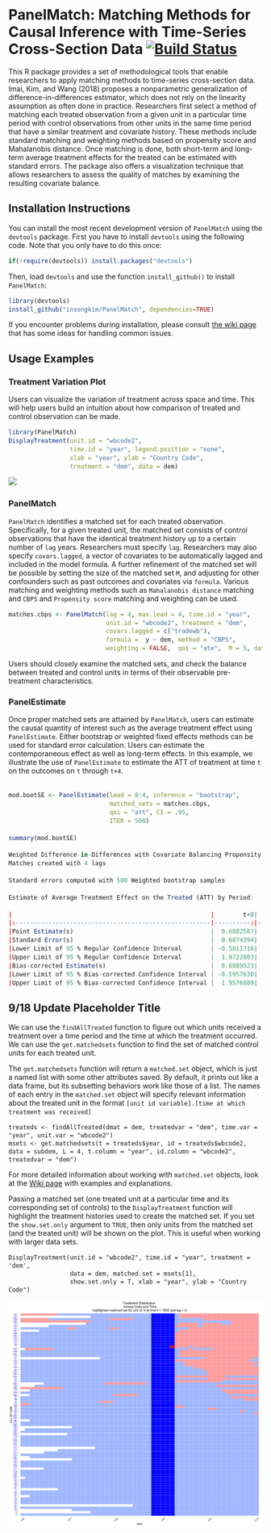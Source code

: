 # PanelMatch: Matching Methods for Causal Inference with Time-Series Cross-Section Data [![Build Status](https://travis-ci.org/insongkim/PanelMatch.svg?branch=master)](https://travis-ci.org/insongkim/PanelMatch)

This R package provides a set of methodological tools that enable
researchers to apply matching methods to time-series cross-section
data.  Imai, Kim, and Wang (2018) proposes a nonparametric
generalization of difference-in-differences estimator, which does not
rely on the linearity assumption as often done in
practice. Researchers first select a method of matching each treated
observation from a given unit in a particular time period with control
observations from other units in the same time period that have a
similar treatment and covariate history.  These methods include
standard matching and weighting methods based on propensity score and Mahalanobis
distance.
Once matching is done, both short-term and long-term average treatment
effects for the treated can be estimated with standard errors.  The
package also offers a visualization technique that allows researchers
to assess the quality of matches by examining the resulting covariate
balance.

Installation Instructions
-------------------------

<!-- `panelMatch` is available on CRAN and can be installed using: -->

<!-- ``` r -->
<!-- install.packages("panelMatch") -->
<!-- ``` -->

You can install the most recent development version of `PanelMatch` using the `devtools` package. First you have to install `devtools` using the following code. Note that you only have to do this once:

``` r
if(!require(devtools)) install.packages("devtools")
```

Then, load `devtools` and use the function `install_github()` to install `PanelMatch`:

``` r
library(devtools)
install_github("insongkim/PanelMatch", dependencies=TRUE)
```
If you encounter problems during installation, please consult [the wiki page](https://github.com/insongkim/PanelMatch/wiki/Installation-Troubleshooting) that has some ideas for handling common issues. 


Usage Examples
-------------------------

### Treatment Variation Plot

Users can visualize the variation of treatment across space and
time. This will help users build an intuition about how comparison of
treated and control observation can be made.

```r
library(PanelMatch)
DisplayTreatment(unit.id = "wbcode2",
                 time.id = "year", legend.position = "none",
                 xlab = "year", ylab = "Country Code",
                 treatment = "dem", data = dem)
```
![](http://web.mit.edu/insong/www/pdf/varPlot.png)

### PanelMatch

`PanelMatch` identifies a matched set for each treated
 observation. Specifically, for a given treated unit, the matched set
 consists of control observations that have the identical treatment
 history up to a certain number of `lag` years. Researchers must
 specify `lag`. Researchers may also specify `covars.lagged`, a vector
 of covariates to be automatically lagged and included in the model formula.
 A further refinement of the matched set will be
 possible by setting the size of the matched set `M`, and adjusting
 for other confounders such as past outcomes and covariates via
 `formula`. Various matching and weighting methods such as `Mahalanobis distance`
 matching and `CBPS` and `Propensity score` matching and weighting can 
 be used.

``` r
matches.cbps <- PanelMatch(lag = 4, max.lead = 4, time.id = "year",
                           unit.id = "wbcode2", treatment = "dem",
                           covars.lagged = c("tradewb"),
                           formula =  y ~ dem, method = "CBPS",
                           weighting = FALSE,  qoi = "ate",  M = 5, data = dem)
```							

Users should closely examine the matched sets, and check the balance
between treated and control units in terms of their observable
pre-treatment characteristics.

### PanelEstimate

Once proper matched sets are attained by `PanelMatch`, users can
estimate the causal quantity of interest such as the average
treatment effect using `PanelEstimate`. Either bootstrap or weighted
fixed effects methods can be used for standard error
calculation. Users can estimate the contemporaneous effect as well as
long-term effects. In this example, we illustrate the use of
`PanelEstimate` to estimate the ATT of treatment at time `t` on the
outcomes on `t` through `t+4`.

```r

mod.bootSE <- PanelEstimate(lead = 0:4, inference = "bootstrap",
                            matched_sets = matches.cbps,
                            qoi = "att", CI = .95,
                            ITER = 500)

summary(mod.bootSE)

Weighted Difference-in-Differences with Covariate Balancing Propensity Score
Matches created with 4 lags

Standard errors computed with 500 Weighted bootstrap samples

Estimate of Average Treatment Effect on the Treated (ATT) by Period:

|                                                       |        t+0|        t+1|       t+2|       t+3|       t+4|
|:------------------------------------------------------|----------:|----------:|---------:|---------:|---------:|
|Point Estimate(s)                                      |  0.6882587|  1.1526035|  1.529355|  1.911578|  2.060706|
|Standard Error(s)                                      |  0.6874394|  1.0909965|  1.441706|  1.812096|  2.229936|
|Lower Limit of 95 % Regular Confidence Interval        | -0.5811716| -0.9481110| -1.305701| -1.642694| -2.544959|
|Upper Limit of 95 % Regular Confidence Interval        |  1.9722803|  3.0828392|  4.275508|  5.302505|  6.379517|
|Bias-corrected Estimate(s)                             |  0.6889523|  1.1386178|  1.509317|  1.921500|  2.091011|
|Lower Limit of 95 % Bias-corrected Confidence Interval | -0.5957630| -0.7776321| -1.216798| -1.479350| -2.258106|
|Upper Limit of 95 % Bias-corrected Confidence Interval |  1.9576889|  3.2533181|  4.364411|  5.465850|  6.666370|
```

## 9/18 Update Placeholder Title


We can use the `findAllTreated` function to figure out which units received a treatment over a time period and the time at which the treatment occurred. We can use the `get.matchedsets` function to find the set of matched control units for each treated unit.

The `get.matchedsets` function will return a `matched.set` object, which is just a named list with some other attributes saved. By default, it prints out like a data frame, but its subsetting behaviors work like those of a list. The names of each entry in the `matched.set` object will specify relevant information about the treated unit in the format `[unit id variable].[time at which treatment was received]`


```{r}
treateds <- findAllTreated(dmat = dem, treatedvar = "dem", time.var = "year", unit.var = "wbcode2")
msets <- get.matchedsets(t = treateds$year, id = treateds$wbcode2, data = subdem, L = 4, t.column = "year", id.column = "wbcode2", treatedvar = "dem")
```

For more detailed information about working with `matched.set` objects, look at the [Wiki page](https://github.com/insongkim/PanelMatch/wiki/Matched-Set-Objects) with examples and explanations. 

Passing a matched set (one treated unit at a particular time and its corresponding set of controls) to the `DisplayTreatment` function will  highlight the treatment histories used to create the matched set. If you set the `show.set.only` argument to `TRUE`, then only units from the matched set (and the treated unit) will be shown on the plot. This is useful when working with larger data sets.

```{r}
DisplayTreatment(unit.id = "wbcode2", time.id = "year", treatment = 'dem', 
                 data = dem, matched.set = msets[1],
                 show.set.only = T, xlab = "year", ylab = "Country Code")
```
![](https://github.com/adamrauh/panel-data/blob/master/tweak.png)
